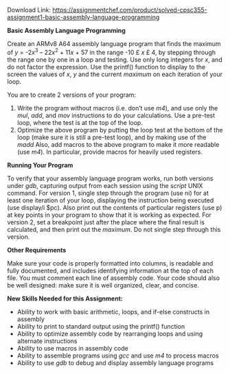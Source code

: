 Download Link: https://assignmentchef.com/product/solved-cpsc355-assignment1-basic-assembly-language-programming
<br>



<strong>Basic Assembly Language Programming</strong>

Create an ARMv8 A64 assembly language program that finds the maximum of  <em>y</em> = -2<em>x</em><sup>3</sup> – 22<em>x</em><sup>2</sup> + 11<em>x</em> + 57 in the range -10 £ <em>x</em> £ 4, by stepping through the range one by one in a loop and testing. Use only long integers for <em>x</em>, and do not factor the expression. Use the printf() function to display to the screen the values of <em>x</em>, <em>y</em> and the current <em>maximum</em> on each iteration of your loop.

You are to create 2 versions of your program:

<ol>

 <li>Write the program without macros (i.e. don’t use <em>m4</em>), and use only the <em>mul</em>, <em>add</em>, and <em>mov</em> instructions to do your calculations. Use a pre-test loop, where the test is at the top of the loop.</li>

 <li>Optimize the above program by putting the loop test at the bottom of the loop (make sure it is still a pre-test loop), and by making use of the <em>madd</em> Also, add macros to the above program to make it more readable (use <em>m4</em>). In particular, provide macros for heavily used registers.</li>

</ol>

<strong>Running Your Program</strong>

To verify that your assembly language program works, run both versions under <em>gdb</em>, capturing output from each session using the <em>script </em>UNIX command. For version 1, single step through the program (use ni) for at least one iteration of your loop, displaying the instruction being executed (use display/i $pc). Also print out the contents of particular registers (use p) at key points in your program to show that it is working as expected. For version 2, set a breakpoint just after the place where the final result is calculated, and then print out the <em>maximum</em>. Do not single step through this version.

<strong>Other Requirements</strong>

Make sure your code is properly formatted into columns, is readable and fully documented, and includes identifying information at the top of each file. You must comment each line of assembly code. Your code should also be well designed: make sure it is well organized, clear, and concise.

<strong>New Skills Needed for this Assignment:</strong>

<ul>

 <li>Ability to work with basic arithmetic, loops, and if-else constructs in assembly</li>

 <li>Ability to print to standard output using the printf() function</li>

 <li>Ability to optimize assembly code by rearranging loops and using alternate instructions</li>

 <li>Ability to use macros in assembly code</li>

 <li>Ability to assemble programs using <em>gcc </em>and use <em>m4</em> to process macros</li>

 <li>Ability to use <em>gdb</em> to debug and display assembly language programs</li>

</ul>